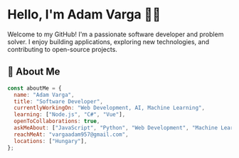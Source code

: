 # Hello, I'm Adam Varga 👨‍💻

Welcome to my GitHub! I'm a passionate software developer and problem solver. I enjoy building applications, exploring new technologies, and contributing to open-source projects.

## 🚀 About Me
```javascript
const aboutMe = {
  name: "Adam Varga",
  title: "Software Developer",
  currentlyWorkingOn: "Web Development, AI, Machine Learning",
  learning: ["Node.js", "C#", "Vue"],
  openToCollaborations: true,
  askMeAbout: ["JavaScript", "Python", "Web Development", "Machine Learning"],
  reachMeAt: "vargaadam957@gmail.com",
  locations: ["Hungary"],
};
